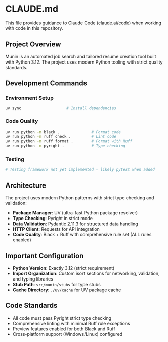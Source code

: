 # CLAUDE.md

This file provides guidance to Claude Code (claude.ai/code) when working with code in this repository.

## Project Overview

Munin is an automated job search and tailored resume creation tool built with Python 3.12. The project uses modern Python tooling with strict quality standards.

## Development Commands

### Environment Setup
```bash
uv sync                    # Install dependencies
```

### Code Quality
```bash
uv run python -m black .              # Format code
uv run python -m ruff check .         # Lint code  
uv run python -m ruff format .        # Format with Ruff
uv run python -m pyright .            # Type checking
```

### Testing
```bash
# Testing framework not yet implemented - likely pytest when added
```

## Architecture

The project uses modern Python patterns with strict type checking and validation:

- **Package Manager**: UV (ultra-fast Python package resolver)
- **Type Checking**: Pyright in strict mode
- **Data Validation**: Pydantic 2.11.3 for structured data handling
- **HTTP Client**: Requests for API integration
- **Code Quality**: Black + Ruff with comprehensive rule set (ALL rules enabled)

## Important Configuration

- **Python Version**: Exactly 3.12 (strict requirement)
- **Import Organization**: Custom isort sections for networking, validation, and typing libraries
- **Stub Path**: `src/munin/stubs` for type stubs
- **Cache Directory**: `./uv/cache` for UV package cache

## Code Standards

- All code must pass Pyright strict type checking
- Comprehensive linting with minimal Ruff rule exceptions
- Preview features enabled for both Black and Ruff
- Cross-platform support (Windows/Linux) configured